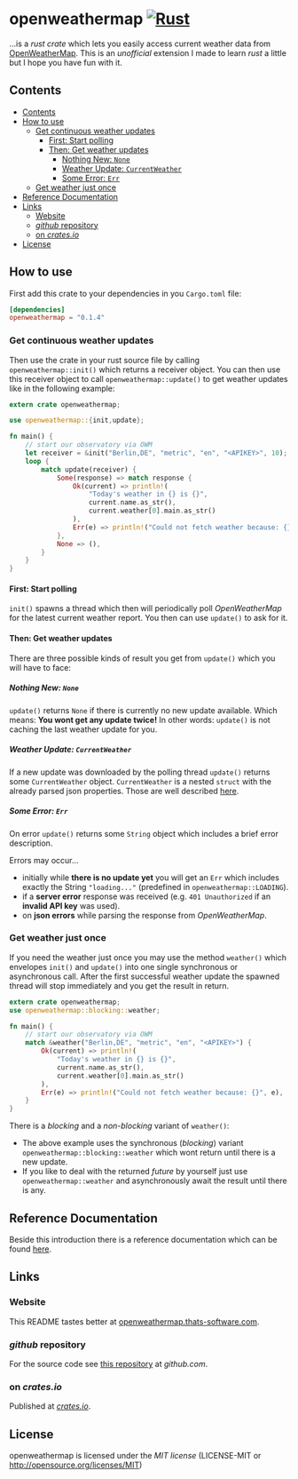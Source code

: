 # openweathermap [![Rust](https://github.com/fightling/openweathermap/actions/workflows/rust.yml/badge.svg)](https://github.com/fightling/openweathermap/actions/workflows/rust.yml)

...is a *rust crate* which lets you easily access current weather data from [OpenWeatherMap](https://openweathermap.org/). This is an *unofficial* extension I made to learn *rust* a little but I hope you have fun with it.

## Contents

<!-- MDTOC maxdepth:6 firsth1:2 numbering:0 flatten:0 bullets:1 updateOnSave:1 -->

- [Contents](#contents)   
- [How to use](#how-to-use)   
   - [Get continuous weather updates](#get-continuous-weather-updates)   
      - [First: Start polling](#first-start-polling)   
      - [Then: Get weather updates](#then-get-weather-updates)   
         - [Nothing New: `None`](#nothing-new-none)   
         - [Weather Update: `CurrentWeather`](#weather-update-currentweather)   
         - [Some Error: `Err`](#some-error-err)   
   - [Get weather just once](#get-weather-just-once)   
- [Reference Documentation](#reference-documentation)   
- [Links](#links)   
   - [Website](#website)   
   - [*github* repository](#github-repository)   
   - [on *crates.io*](#on-cratesio)   
- [License](#license)   

<!-- /MDTOC -->
## How to use

First add this crate to your dependencies in you `Cargo.toml` file:

```toml
[dependencies]
openweathermap = "0.1.4"
```
### Get continuous weather updates

Then use the crate in your rust source file by calling `openweathermap::init()` which returns a receiver object.
You can then use this receiver object to call `openweathermap::update()` to get weather updates like in the following example:

```rust
extern crate openweathermap;

use openweathermap::{init,update};

fn main() {
    // start our observatory via OWM
    let receiver = &init("Berlin,DE", "metric", "en", "<APIKEY>", 10);
    loop {
        match update(receiver) {
            Some(response) => match response {
                Ok(current) => println!(
                    "Today's weather in {} is {}",
                    current.name.as_str(),
                    current.weather[0].main.as_str()
                ),
                Err(e) => println!("Could not fetch weather because: {}", e),
            },
            None => (),
        }
    }
}
```

#### First: Start polling

`init()` spawns a thread which then will periodically poll *OpenWeatherMap* for the latest current weather report.
You then can use `update()` to ask for it.

#### Then: Get weather updates

There are three possible kinds of result you get from `update()` which you will have to face:

##### Nothing New: `None`

`update()` returns `None` if there is currently no new update available.
Which means: **You wont get any update twice!**
In other words: `update()` is not caching the last weather update for you.

##### Weather Update: `CurrentWeather`

If a new update was downloaded by the polling thread `update()` returns some `CurrentWeather` object.
`CurrentWeather` is a nested `struct` with the already parsed json properties.
Those are well described [here](https://openweathermap.org/current#parameter).

##### Some Error: `Err`
On error `update()` returns some `String` object which includes a brief error description.

Errors may occur...
- initially while **there is no update yet** you will get an `Err` which includes exactly the String `"loading..."` (predefined in `openweathermap::LOADING`).
- if a **server error** response was received (e.g. `401 Unauthorized` if an **invalid API key** was used).
- on **json errors** while parsing the response from *OpenWeatherMap*.

### Get weather just once

If you need the weather just once you may use the method `weather()` which envelopes `init()` and `update()` into one single synchronous or asynchronous call.
After the first successful weather update the spawned thread will stop immediately and you get the result in return.

```rust
extern crate openweathermap;
use openweathermap::blocking::weather;

fn main() {
    // start our observatory via OWM
    match &weather("Berlin,DE", "metric", "en", "<APIKEY>") {
        Ok(current) => println!(
            "Today's weather in {} is {}",
            current.name.as_str(),
            current.weather[0].main.as_str()
        ),
        Err(e) => println!("Could not fetch weather because: {}", e),
    }
}

```

There is a *blocking* and a *non-blocking* variant of `weather()`:

- The above example uses the synchronous (*blocking*) variant `openweathermap::blocking::weather` which wont return until there is a new update.
- If you like to deal with the returned *future* by yourself just use `openweathermap::weather` and asynchronously await the result until there is any.

## Reference Documentation

Beside this introduction there is a reference documentation which can be found [here](https://docs.rs/openweathermap).

## Links

### Website

This README tastes better at [openweathermap.thats-software.com](https://openweathermap.thats-software.com).

### *github* repository

For the source code see [this repository](https://github.com/fightling/openweathermap) at *github.com*.

### on *crates.io*

Published at [*crates.io*](https://crates.io/crates/openweathermap).

## License

openweathermap is licensed under the *MIT license* (LICENSE-MIT or http://opensource.org/licenses/MIT)
